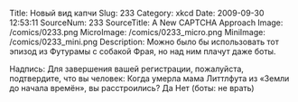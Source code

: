 Title: Новый вид капчи 
Slug: 233 
Category: xkcd 
Date: 2009-09-30 12:53:11 
SourceNum: 233 
SourceTitle: A New CAPTCHA Approach 
Image: /comics/0233.png 
MicroImage: /comics/0233_micro.png 
MiniImage: /comics/0233_mini.png 
Description: Можно было бы использовать тот эпизод из Футурамы с собакой Фрая, но над ним плачут даже боты. 

Надпись: Для завершения вашей регистрации, пожалуйста, подтвердите, что вы человек:
Когда умерла мама Литтлфута из «Земли до начала времён», вы расстроились?
Да
Нет
(боты: не врать)